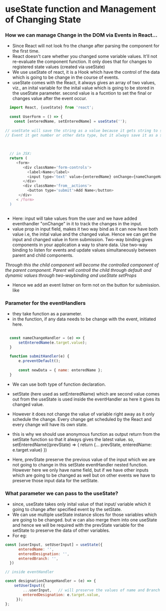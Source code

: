 # useState function and Management of Changing State
### How we can manage Change in the DOM via Events in React...

  - Since React will not look fro the change after parsing the component for the first time. 
  - React doesn't care whether you changed some variable values. It'll not re-evaluate the component function. It only does that for changes to registered state values (created via useState)
  - We use useState of react, it is a Hook which have the control of the data which is going to be change in the course of events.
  - useState comes with the React, it always gives an array of two values, viz., an inital variable for the inital value which is going to be stored in the useState parameter. second value is a fucntion to set the final or changes value after the event occur.
  
  ``` javascript
    import React, {useState} from 'react';  
    
    const UserForm = () => {
      const [enteredName, setEnteredName] = useState('');
      
// useState will save the string as a value because it gets string to store from the JSX. 
// Event it get number or other data type, but it always save it as a string
    
    
    
    // in JSX:
    return (
       <form> 
          <div className='form-controls'>
            <label>Name</label>
            <input type='text' value={enteredName} onChange={nameChangeHandler} />
          </div>
          <div className='from__actions'>
            <button type='submit'>Add Name</button>
        </div>
       < /form>       
    )
    
 ```
    
  - Here: input will take values from the user and we have added eventhandler "onChange" in it to track the changes in the input. 
  - value prop in input field, makes it two way bind as it can now have both value i.e, the inital value and the changed value. Hence we can get the input and changed value in form submission. Two-way binding gives components in your application a way to share data. Use two-way binding to listen for events and update values simultaneously between parent and child components.
  
  _*Through this the child component will become the controlled component of the parent component. Parent will controll the child through default and dynamic values through two-waybinding and useState setProps*_
  
  - Hence we add an event listner on form not on the button for submission.
   like <from onSbumit={submitHandler} >

### Parameter for the eventHandlers
  - they take function as a parameter.
  - in the function, if any data needs to be change with the event, initiated here.
  
  ```javascript
    
    const nameChangeHandler = (e) => {
        setEnteredName(e.target.value);   
    }
    
    function submitHandler(e) {
        e.preventDefault();
        
        const newData = { name: enteredName };
    }
  ```
  
   - We can use both type of function declaration. 
   - setState (here used as setEnteredName) which are second value comes out from the useState is used inside the eventHandler as here it gives its changed value.
   - However it does not change the value of variable right away as it only schedule the change. Every change get scheduled by the React and every change will have its own state.
   - this is why we should use anonymous function as output return from the setState function so that it always gives the latest value. 
    so, setEnteredName((prevState) => {
          return {... prevState, enteredName: e.target.value}
     })
  
   - Here, prevState preserve the previous value of the input which we are not going to change in this setState eventHandler nested function. However here we only have name field, but if we have other inputs which are going to be changed as well but on other events we have to preserve those input data for the setState.
    
    
### What parameter we can pass to the useState?
  - since, useState takes only inital value of that input/ variable which it going to change after specified event by the setState.
  - We can use multiple useState instance slices for those variables which are going to be changed. but w can also merge them into one useState and hence we will be required with the prevState variable for the setState to preserve the data of other variables.
  - For eg:
  
  ```javascript
  const [userInput, setUserInput] = useState({
        enteredName: '',
        enteredDesignation: '',
        enteredBranch: '',
    })
  
  // inside eventHandler
  
  const designationChangeHandler = (e) => {
      setUserInput({
          ...userInput,   // will preserve the values of name and Branch which will be handled in their respective eventhandlers.
          enteredDesignation: e.target.value,
       });
  };


